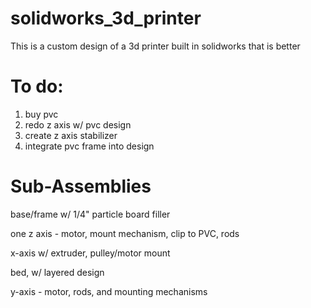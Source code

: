 # solidworks_3d_printer
This is a custom design of a 3d printer built in solidworks that is better

# To do:
1. buy pvc
2. redo z axis w/ pvc design
3. create z axis stabilizer
4. integrate pvc frame into design

# Sub-Assemblies

base/frame w/ 1/4" particle board filler

one z axis - motor, mount mechanism, clip to PVC, rods

x-axis w/ extruder, pulley/motor mount

bed, w/ layered design

y-axis - motor, rods, and mounting mechanisms
